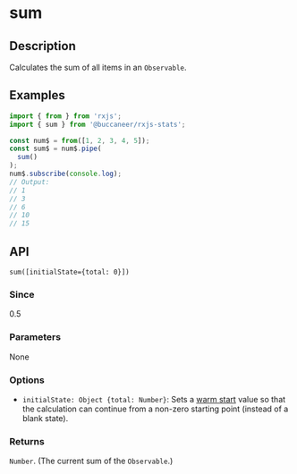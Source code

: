 # sum

## Description

Calculates the sum of all items in an `Observable`.

## Examples

```javascript
import { from } from 'rxjs';
import { sum } from '@buccaneer/rxjs-stats';

const num$ = from([1, 2, 3, 4, 5]);
const sum$ = num$.pipe(
  sum()
);
num$.subscribe(console.log);
// Output:
// 1
// 3
// 6
// 10
// 15
```

## API
```
sum([initialState={total: 0}])
```

### Since
0.5

### Parameters
None

### Options
- `initialState: Object {total: Number}`: Sets a [warm start](https://app.gitbook.com/@brianbuccaneer/s/rxjs-stats/guides/warmstarts) value so that the calculation can continue from a non-zero starting point (instead of a blank state).

### Returns
`Number`. (The current sum of the `Observable`.)

